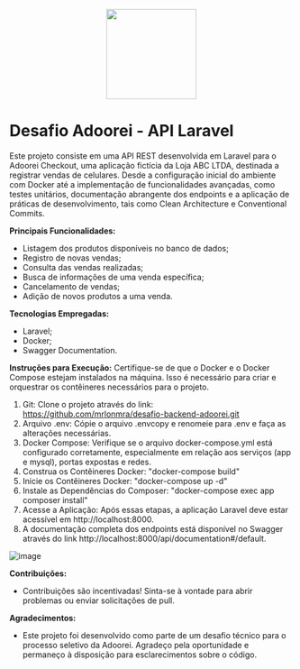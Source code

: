 <p align="center" dir="auto">

<img src="https://camo.githubusercontent.com/cf25d81ab5acf028eda0aa2d361aca96198ef9d789a12a7e9b9931c8c799e297/68747470733a2f2f61646f6f7265692e73332e75732d656173742d322e616d617a6f6e6177732e636f6d2f696d616765732f6c6f6a655f74657374655f6c6f676f61646f6f7265695f313636323437363636332e706e67" width="160" data-canonical-src="https://adoorei.s3.us-east-2.amazonaws.com/images/loje_teste_logoadoorei_1662476663.png" style="max-width: 100%;">
</p>

# Desafio Adoorei - API Laravel

Este projeto consiste em uma API REST desenvolvida em Laravel para o Adoorei Checkout, uma aplicação fictícia da Loja ABC LTDA, destinada a registrar vendas de celulares. Desde a configuração inicial do ambiente com Docker até a implementação de funcionalidades avançadas, como testes unitários, documentação abrangente dos endpoints e a aplicação de práticas de desenvolvimento, tais como Clean Architecture e Conventional Commits.

**Principais Funcionalidades:**
- Listagem dos produtos disponíveis no banco de dados;
- Registro de novas vendas;
- Consulta das vendas realizadas;
- Busca de informações de uma venda específica;
- Cancelamento de vendas;
- Adição de novos produtos a uma venda.

**Tecnologias Empregadas:**
- Laravel;
- Docker;
- Swagger Documentation.

**Instruções para Execução:**
Certifique-se de que o Docker e o Docker Compose estejam instalados na máquina. Isso é necessário para criar e orquestrar os contêineres necessários para o projeto.

1. Git: Clone o projeto através do link: https://github.com/mrlonmra/desafio-backend-adoorei.git
2. Arquivo .env: Cópie o arquivo .envcopy e renomeie para .env e faça as alterações necessárias.
3. Docker Compose: Verifique se o arquivo docker-compose.yml está configurado corretamente, especialmente em relação aos serviços (app e mysql), portas expostas e redes.
4. Construa os Contêineres Docker: "docker-compose build"
5. Inicie os Contêineres Docker: "docker-compose up -d"
6. Instale as Dependências do Composer: "docker-compose exec app composer install"
7. Acesse a Aplicação: Após essas etapas, a aplicação Laravel deve estar acessível em http://localhost:8000.
8. A documentação completa dos endpoints está disponível no Swagger através do link http://localhost:8000/api/documentation#/default.

![image](https://github.com/mrlonmra/desafio-backend-adoorei/assets/26064875/c0520ffa-f0db-4350-8715-62fa34725b27)

 
**Contribuições:**
- Contribuições são incentivadas! Sinta-se à vontade para abrir problemas ou enviar solicitações de pull.

**Agradecimentos:**
- Este projeto foi desenvolvido como parte de um desafio técnico para o processo seletivo da Adoorei. Agradeço pela oportunidade e permaneço à disposição para esclarecimentos sobre o código.
